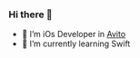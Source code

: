 ### Hi there 👋

- 🔭 I’m iOs Developer in [Avito](https://www.avito.ru/)
- 🌱 I’m currently learning Swift
